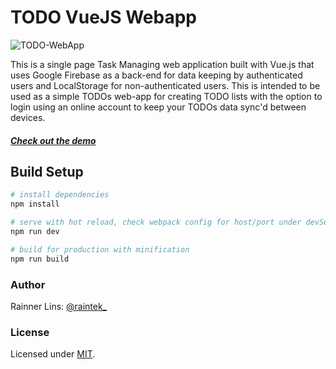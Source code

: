 [twitter]: http://twitter.com/raintek_
[mit]: http://www.opensource.org/licenses/mit-license.php
[repo]: https://github.com/rainner/todo-webapp/
[demo]: https://rainner.github.io/todo-webapp/

# TODO VueJS Webapp

![TODO-WebApp](https://raw.githubusercontent.com/rainner/todo-webapp/master/thumb.jpg)

This is a single page Task Managing web application built with Vue.js that  uses Google Firebase as a back-end for data keeping by authenticated users and LocalStorage for non-authenticated users. This is intended to be used as a simple TODOs web-app for creating TODO lists with the option to login using an online account to keep your TODOs data sync'd between devices.

##### [Check out the demo][demo]

## Build Setup

``` bash
# install dependencies
npm install

# serve with hot reload, check webpack config for host/port under devServer
npm run dev

# build for production with minification
npm run build
```

### Author

Rainner Lins: [@raintek_][twitter]

### License

Licensed under [MIT][mit].
